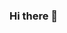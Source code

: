 ### Hi there 👋

<!--
**idex2ex/idex2ex** is a ✨ _special_ ✨ repository because its `README.md` (this file) appears on your GitHub profile.

Peatio - Cryptocurrency Exchange Software
Build Status Telegram Chat

What is Peatio
Peatio is a free and open-source crypto-currency exchange implementation with the Rails framework. This is a fork of Peatio designed for micro-services architecture. We have simplified the code in order to use only Peatio API with external frontend and server components.

Peatio is the core accounting component and configuration for markets; it is part of OpenDAX system.

Getting Started
OpenDAX is a container distribution, the fastest way to install the full stack is using OpenDAX OpenDAX can be installed under 15 minutes on any Linux / Mac OS X environment with Docker.

# To install
git clone https://github.com/openware/opendax.git
# Follow the README instructions
# Configure config/app.yml
bundle install
bundle exec rake service:all
# Open your browser on www.app.local (please it in /etc/hosts)
To build your own exchange you should now run Peatio as a backend instead of forking the repository, and extend it using other microservices such as Barong.

System Overview
Cryptocurrency Exchange Platform overview

This is a service oriented architecture; the system is designed to be customized by creating Applogic which is your api code. Barong will dispatch the traffic on your api to extend the current system.

Mission
Our mission is to build an open-source crypto exchange software with a high performance trading engine and incomparable security. We are moving toward dev/ops best practices of running an enterprise grade exchange.

We provide webinar or on site training for installing, configuring and administration best practices of Peatio. Feel free to contact us for joining the next training session: Openware.com

Help is greatly appreciated, feel free to submit pull-requests or open issues.

Things You Should Know
RUNNING A CRYPTO CURRENCY EXCHANGE IS HARD.

This repository is not a turn key solution and will require engineering and design of security process by your company, with or without our assistance. This repository is one component among many we recommend using for composing an enterprise grade exchange. It is highly recommended to deploy a UAT environment and build automated tests for your needs, including Functional tests, Smoke tests and Security vulnerability scans. You may not need to have an active developer on Peatio source code, however, we recommend the following team setup: 1 dev/ops, 3 frontend developers (react / angular), 2 QA engineers, 1 Security Officer.

SECURITY KNOWLEDGE IS A REQUIREMENT.

Peatio cannot protect your customers if you leave your admin password 1234567, or open sensitive ports to public internet. No one can. Running an exchange is a very risky task because you're dealing with money directly. If you don't know how to make your exchange secure, hire an expert.

You must know what you're doing, there's no shortcut. Please get prepared before you continue:

Rails knowledge
Security knowledge
Cloud and Linux administration
Docker and Kubernetes administration
Micro-services and OAuth 2.0
Features
Designed as high performance crypto currency exchange
Built-in high performance matching-engine
Built-in multiple wallet support (e.g. deposit, hot, warm and cold)
Built-in plugable coin API
Build-in Management API - server-to-server API with high privileges
Build-in Kafka Event API
Usability and scalability
Websocket API and high frequency trading support
Support multiple digital currencies (e.g. Bitcoin, Litecoin, Ethereum, Ripple etc.)
Support ERC20 Tokens
API endpoint for FIAT deposits or payment gateways.
Powerful admin dashboard and management tools
Highly configurable and extendable
Industry standard security out of box
Maintained by Openware.com
KYC Verification provided by Barong

Contribute
Please see CONTRIBUTING.md for details on how to contribute issues, fixes, and patches to this project.

Getting Started
We advice to use minimalistic environment if you want to develop only Peatio and don't touch processes which interact with other components.

Otherwise we advice to use microkube based environment

Minimalistic local development environment with docker-compose:
Prerequisites
Docker installed
Docker compose installed
Ruby 2.6.5
Rails 5.2.3+
Installation
Local development install
Set up initial configuration ./bin/setup
Start peatio daemons god -c lib/daemons/daemons.god
Add this to your /etc/hosts:
127.0.0.1 www.app.local
127.0.0.1 peatio.app.local
127.0.0.1 barong.app.local
Start rails server JWT_PUBLIC_KEY=$(cat config/secrets/rsa-key.pub| base64 -w0) rails s -b 0.0.0.0 (base64 -b0 for macOS)
Local development environment with docker compose:
We suggest you to start using Peatio by installing OpenDAX. OpenDAX which is based on Docker containers is a convenient and straightforward way to start Peatio crypto exchange software development environment.

Prerequisites
Docker installed
Docker compose installed
Start OpenDAX ready to use
Follow OpenDAX documentation for the latest Peatio installation information.

Barong
Barong is an essential part of Openware crypto exchange software stack. It's providing the authentication service, it provides KyC and 2FA features out of the box.

Barong manages roles and kyc level across all applications from the OpenDAX stack. It can be easily extended using Rest Management API and Event API.

Barong key features
KYC Verification for individuals
SMS and Google two-factor authentication
Transaction Signature support
Implement JWT standard to authenticate users of every microservice of the OpenDAX stack
Start barong:

$> docker-compose run --rm barong bash -c "./bin/link_config && ./bin/setup"
$> docker-compose up -d barong
This will output password for admin@barong.io. Default password is Qwerty123

Peatio
Start peatio server

$> docker-compose run --rm peatio bash -c "bundle exec rake db:create db:migrate db:seed"
$> docker-compose up -d peatio
After all of that you can start using Peatio in your browser just by following one of the hosts which you added earlier.

API
You can interact with Peatio through API:

Account, Market & Public API v2
Management API v2
Websocket API
Event API (AMQP)
Getting Involved
We want to make it super-easy for Peatio users and contributors to talk to us and connect with each other, to share ideas, solve problems and help make Peatio awesome. Here are the main channels we're running currently, we'd love to hear from you on one of them:

Discourse
Rubykube Discourse Forum

This is for all Peatio users. You can find guides, recipes, questions, and answers from Snowplow users including the Peatio.tech team. We welcome questions and contributions!

Telegram
@peatio

Chat with us and other community members on Telegram.

GitHub
Peatio issues

If you spot a bug, then please raise an issue in our main GitHub project (Openware Peatio)[https://github.com/openware/peatio/]; likewise, if you have developed a new feature or an improvement in your Rubykube Peatio fork, then send us a pull request! If you want to brainstorm a potential new feature, then the Telegram group is the best place to start (see above).

Email
hello@openware.com

If you want to talk directly to us (e.g. about a commercially sensitive issue), email is the easiest way.

Getting Support and Customization
If you need help with running/deploying/customizing Peatio, you can contact us on Openware.com.

Contact us by email: hello@openware.com

License
Peatio is released under the terms of the MIT license.

What is Peatio?
Peatio (Chinese: 貔貅) is a Chinese mythical hybrid creature considered to be a very powerful protector to practitioners of Feng Shui.
